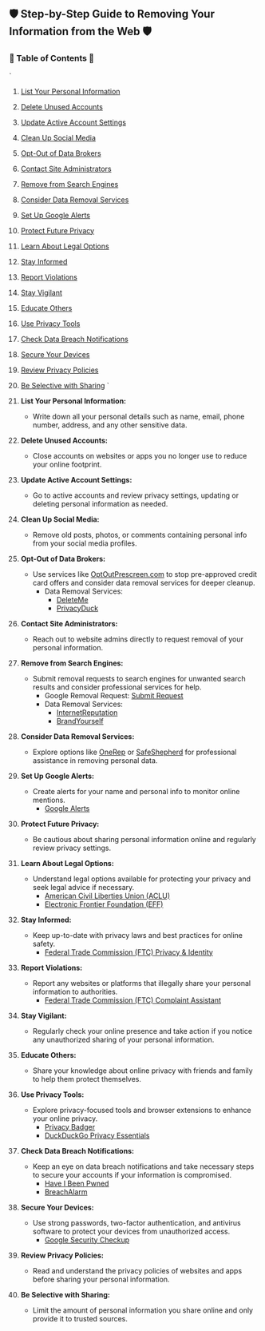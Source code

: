 
## 🛡️ Step-by-Step Guide to Removing Your Information from the Web 🛡️

### 📑 Table of Contents 📑
`
1. [List Your Personal Information](#1-list-your-personal-information)
2. [Delete Unused Accounts](#2-delete-unused-accounts)
3. [Update Active Account Settings](#3-update-active-account-settings)
4. [Clean Up Social Media](#4-clean-up-social-media)
5. [Opt-Out of Data Brokers](#5-opt-out-of-data-brokers)
6. [Contact Site Administrators](#6-contact-site-administrators)
7. [Remove from Search Engines](#7-remove-from-search-engines)
8. [Consider Data Removal Services](#8-consider-data-removal-services)
9. [Set Up Google Alerts](#9-set-up-google-alerts)
10. [Protect Future Privacy](#10-protect-future-privacy)
11. [Learn About Legal Options](#11-learn-about-legal-options)
12. [Stay Informed](#12-stay-informed)
13. [Report Violations](#13-report-violations)
14. [Stay Vigilant](#14-stay-vigilant)
15. [Educate Others](#15-educate-others)
16. [Use Privacy Tools](#16-use-privacy-tools)
17. [Check Data Breach Notifications](#17-check-data-breach-notifications)
18. [Secure Your Devices](#18-secure-your-devices)
19. [Review Privacy Policies](#19-review-privacy-policies)
20. [Be Selective with Sharing](#20-be-selective-with-sharing)
`
1. **List Your Personal Information:**
   - Write down all your personal details such as name, email, phone number, address, and any other sensitive data.

2. **Delete Unused Accounts:**
   - Close accounts on websites or apps you no longer use to reduce your online footprint.

3. **Update Active Account Settings:**
   - Go to active accounts and review privacy settings, updating or deleting personal information as needed.

4. **Clean Up Social Media:**
   - Remove old posts, photos, or comments containing personal info from your social media profiles.

5. **Opt-Out of Data Brokers:**
   - Use services like [OptOutPrescreen.com](https://www.optoutprescreen.com/) to stop pre-approved credit card offers and consider data removal services for deeper cleanup.
     - Data Removal Services:
       - [DeleteMe](https://joindeleteme.com/)
       - [PrivacyDuck](https://privacyduck.com/)

6. **Contact Site Administrators:**
   - Reach out to website admins directly to request removal of your personal information.

7. **Remove from Search Engines:**
   - Submit removal requests to search engines for unwanted search results and consider professional services for help.
     - Google Removal Request: [Submit Request](https://support.google.com/websearch/troubleshooter/3111061)
     - Data Removal Services:
       - [InternetReputation](https://www.internetreputation.com/)
       - [BrandYourself](https://brandyourself.com/)

8. **Consider Data Removal Services:**
   - Explore options like [OneRep](https://onerep.com/) or [SafeShepherd](https://www.safeshepherd.com/) for professional assistance in removing personal data.

9. **Set Up Google Alerts:**
   - Create alerts for your name and personal info to monitor online mentions.
     - [Google Alerts](https://www.google.com/alerts)

10. **Protect Future Privacy:**
    - Be cautious about sharing personal information online and regularly review privacy settings.

11. **Learn About Legal Options:**
    - Understand legal options available for protecting your privacy and seek legal advice if necessary.
      - [American Civil Liberties Union (ACLU)](https://www.aclu.org/know-your-rights/privacy/)
      - [Electronic Frontier Foundation (EFF)](https://www.eff.org/issues/privacy)

12. **Stay Informed:**
    - Keep up-to-date with privacy laws and best practices for online safety.
      - [Federal Trade Commission (FTC) Privacy & Identity](https://www.consumer.ftc.gov/features/feature-0014-identity-theft)

13. **Report Violations:**
    - Report any websites or platforms that illegally share your personal information to authorities.
      - [Federal Trade Commission (FTC) Complaint Assistant](https://www.ftccomplaintassistant.gov/)

14. **Stay Vigilant:**
    - Regularly check your online presence and take action if you notice any unauthorized sharing of your personal information.

15. **Educate Others:**
    - Share your knowledge about online privacy with friends and family to help them protect themselves.

16. **Use Privacy Tools:**
    - Explore privacy-focused tools and browser extensions to enhance your online privacy.
      - [Privacy Badger](https://privacybadger.org/)
      - [DuckDuckGo Privacy Essentials](https://duckduckgo.com/app)

17. **Check Data Breach Notifications:**
    - Keep an eye on data breach notifications and take necessary steps to secure your accounts if your information is compromised.
      - [Have I Been Pwned](https://haveibeenpwned.com/)
      - [BreachAlarm](https://breachalarm.com/)

18. **Secure Your Devices:**
    - Use strong passwords, two-factor authentication, and antivirus software to protect your devices from unauthorized access.
      - [Google Security Checkup](https://myaccount.google.com/security-checkup)

19. **Review Privacy Policies:**
    - Read and understand the privacy policies of websites and apps before sharing your personal information.

20. **Be Selective with Sharing:**
    - Limit the amount of personal information you share online and only provide it to trusted sources.
